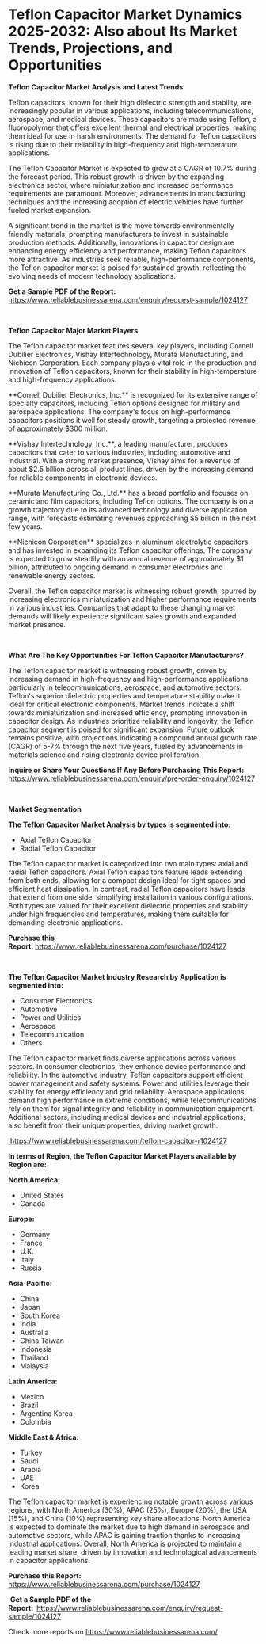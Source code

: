 <p><h1>Teflon Capacitor Market Dynamics 2025-2032: Also about Its Market Trends, Projections, and Opportunities</h1></p><p><strong>Teflon Capacitor Market Analysis and Latest Trends</strong></p>
<p><p>Teflon capacitors, known for their high dielectric strength and stability, are increasingly popular in various applications, including telecommunications, aerospace, and medical devices. These capacitors are made using Teflon, a fluoropolymer that offers excellent thermal and electrical properties, making them ideal for use in harsh environments. The demand for Teflon capacitors is rising due to their reliability in high-frequency and high-temperature applications.</p><p>The Teflon Capacitor Market is expected to grow at a CAGR of 10.7% during the forecast period. This robust growth is driven by the expanding electronics sector, where miniaturization and increased performance requirements are paramount. Moreover, advancements in manufacturing techniques and the increasing adoption of electric vehicles have further fueled market expansion. </p><p>A significant trend in the market is the move towards environmentally friendly materials, prompting manufacturers to invest in sustainable production methods. Additionally, innovations in capacitor design are enhancing energy efficiency and performance, making Teflon capacitors more attractive. As industries seek reliable, high-performance components, the Teflon capacitor market is poised for sustained growth, reflecting the evolving needs of modern technology applications.</p></p>
<p><strong>Get a Sample PDF of the Report:&nbsp;</strong> <a href="https://www.reliablebusinessarena.com/enquiry/request-sample/1024127?utm_campaign=2130&utm_medium=2&utm_source=Github&utm_content=ia&utm_term=12022025&utm_id=teflon-capacitor">https://www.reliablebusinessarena.com/enquiry/request-sample/1024127</a></p>
<p>&nbsp;</p>
<p><strong>Teflon Capacitor Major Market Players</strong></p>
<p><p>The Teflon capacitor market features several key players, including Cornell Dubilier Electronics, Vishay Intertechnology, Murata Manufacturing, and Nichicon Corporation. Each company plays a vital role in the production and innovation of Teflon capacitors, known for their stability in high-temperature and high-frequency applications.</p><p>**Cornell Dubilier Electronics, Inc.** is recognized for its extensive range of specialty capacitors, including Teflon options designed for military and aerospace applications. The company's focus on high-performance capacitors positions it well for steady growth, targeting a projected revenue of approximately $300 million.</p><p>**Vishay Intertechnology, Inc.**, a leading manufacturer, produces capacitors that cater to various industries, including automotive and industrial. With a strong market presence, Vishay aims for a revenue of about $2.5 billion across all product lines, driven by the increasing demand for reliable components in electronic devices.</p><p>**Murata Manufacturing Co., Ltd.** has a broad portfolio and focuses on ceramic and film capacitors, including Teflon options. The company is on a growth trajectory due to its advanced technology and diverse application range, with forecasts estimating revenues approaching $5 billion in the next few years.</p><p>**Nichicon Corporation** specializes in aluminum electrolytic capacitors and has invested in expanding its Teflon capacitor offerings. The company is expected to grow steadily with an annual revenue of approximately $1 billion, attributed to ongoing demand in consumer electronics and renewable energy sectors.</p><p>Overall, the Teflon capacitor market is witnessing robust growth, spurred by increasing electronics miniaturization and higher performance requirements in various industries. Companies that adapt to these changing market demands will likely experience significant sales growth and expanded market presence.</p></p>
<p>&nbsp;</p>
<p><strong>What Are The Key Opportunities For Teflon Capacitor Manufacturers?</strong></p>
<p><p>The Teflon capacitor market is witnessing robust growth, driven by increasing demand in high-frequency and high-performance applications, particularly in telecommunications, aerospace, and automotive sectors. Teflon's superior dielectric properties and temperature stability make it ideal for critical electronic components. Market trends indicate a shift towards miniaturization and increased efficiency, prompting innovation in capacitor design. As industries prioritize reliability and longevity, the Teflon capacitor segment is poised for significant expansion. Future outlook remains positive, with projections indicating a compound annual growth rate (CAGR) of 5-7% through the next five years, fueled by advancements in materials science and rising electronic device proliferation.</p></p>
<p><strong>Inquire or Share Your Questions If Any Before Purchasing This Report:</strong> <a href="https://www.reliablebusinessarena.com/enquiry/pre-order-enquiry/1024127?utm_campaign=2130&utm_medium=2&utm_source=Github&utm_content=ia&utm_term=12022025&utm_id=teflon-capacitor">https://www.reliablebusinessarena.com/enquiry/pre-order-enquiry/1024127</a></p>
<p>&nbsp;</p>
<p><strong>Market Segmentation</strong></p>
<p><strong>The Teflon Capacitor Market Analysis by types is segmented into:</strong></p>
<p><ul><li>Axial Teflon Capacitor</li><li>Radial Teflon Capacitor</li></ul></p>
<p><p>The Teflon capacitor market is categorized into two main types: axial and radial Teflon capacitors. Axial Teflon capacitors feature leads extending from both ends, allowing for a compact design ideal for tight spaces and efficient heat dissipation. In contrast, radial Teflon capacitors have leads that extend from one side, simplifying installation in various configurations. Both types are valued for their excellent dielectric properties and stability under high frequencies and temperatures, making them suitable for demanding electronic applications.</p></p>
<p><strong>Purchase this Report:&nbsp;</strong><a href="https://www.reliablebusinessarena.com/purchase/1024127?utm_campaign=2130&utm_medium=2&utm_source=Github&utm_content=ia&utm_term=12022025&utm_id=teflon-capacitor">https://www.reliablebusinessarena.com/purchase/1024127</a></p>
<p>&nbsp;</p>
<p><strong>The Teflon Capacitor Market Industry Research by Application is segmented into:</strong></p>
<p><ul><li>Consumer Electronics</li><li>Automotive</li><li>Power and Utilities</li><li>Aerospace</li><li>Telecommunication</li><li>Others</li></ul></p>
<p><p>The Teflon capacitor market finds diverse applications across various sectors. In consumer electronics, they enhance device performance and reliability. In the automotive industry, Teflon capacitors support efficient power management and safety systems. Power and utilities leverage their stability for energy efficiency and grid reliability. Aerospace applications demand high performance in extreme conditions, while telecommunications rely on them for signal integrity and reliability in communication equipment. Additional sectors, including medical devices and industrial applications, also benefit from their unique properties, driving market growth.</p></p>
<p><a href="https://www.reliablebusinessarena.com/teflon-capacitor-r1024127?utm_campaign=2130&utm_medium=2&utm_source=Github&utm_content=ia&utm_term=12022025&utm_id=teflon-capacitor">&nbsp;https://www.reliablebusinessarena.com/teflon-capacitor-r1024127</a></p>
<p><strong>In terms of Region, the Teflon Capacitor Market Players available by Region are:</strong></p>
<p>
    <p> <strong> North America: </strong>
        <ul>
            <li>United States</li>
            <li>Canada</li>
        </ul>
        </p> 
    <p> <strong> Europe: </strong>
        <ul>
            <li>Germany</li>
            <li>France</li>
            <li>U.K.</li>
            <li>Italy</li>
            <li>Russia</li>
        </ul>
        </p> 
    <p> <strong> Asia-Pacific: </strong>
        <ul>
            <li>China</li>
            <li>Japan</li>
            <li>South Korea</li>
            <li>India</li>
            <li>Australia</li>
            <li>China Taiwan</li>
            <li>Indonesia</li>
            <li>Thailand</li>
            <li>Malaysia</li>
        </ul>
        </p> 
    <p> <strong> Latin America: </strong>
        <ul>
            <li>Mexico</li>
            <li>Brazil</li>
            <li>Argentina Korea</li>
            <li>Colombia</li>
        </ul>
        </p> 
    <p> <strong> Middle East & Africa: </strong>
        <ul>
            <li>Turkey</li>
            <li>Saudi</li>
            <li>Arabia</li>
            <li>UAE</li>
            <li>Korea</li>
        </ul>
    </p>
    </p>
<p><p>The Teflon capacitor market is experiencing notable growth across various regions, with North America (30%), APAC (25%), Europe (20%), the USA (15%), and China (10%) representing key share allocations. North America is expected to dominate the market due to high demand in aerospace and automotive sectors, while APAC is gaining traction thanks to increasing industrial applications. Overall, North America is projected to maintain a leading market share, driven by innovation and technological advancements in capacitor applications.</p></p>
<p><strong>Purchase this Report: </strong><a href="https://www.reliablebusinessarena.com/purchase/1024127?utm_campaign=2130&utm_medium=2&utm_source=Github&utm_content=ia&utm_term=12022025&utm_id=teflon-capacitor">https://www.reliablebusinessarena.com/purchase/1024127</a></p>
<p>&nbsp;<strong>Get a Sample PDF of the Report:&nbsp;&nbsp;</strong><a href="https://www.reliablebusinessarena.com/enquiry/request-sample/1024127?utm_campaign=2130&utm_medium=2&utm_source=Github&utm_content=ia&utm_term=12022025&utm_id=teflon-capacitor">https://www.reliablebusinessarena.com/enquiry/request-sample/1024127</a></p>
<p><strong></strong></p>
<p>Check more reports on <a href="https://www.reliablebusinessarena.com/?utm_campaign=2130&utm_medium=2&utm_source=Github&utm_content=ia&utm_term=12022025&utm_id=teflon-capacitor">https://www.reliablebusinessarena.com/</a></p>